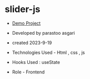 # slider-js


- [Demo Project]()

- Developed by parastoo asgari
  
- created 2023-9-19 

- Technologies Used - Html , css , js 

- Hooks Used : useState 

- Role - Frontend


